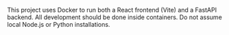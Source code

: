 <!-- Use this file to provide workspace-specific custom instructions to Copilot. For more details, visit https://code.visualstudio.com/docs/copilot/copilot-customization#_use-a-githubcopilotinstructionsmd-file -->

This project uses Docker to run both a React frontend (Vite) and a FastAPI backend. All development should be done inside containers. Do not assume local Node.js or Python installations.
